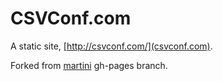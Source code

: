 # CSVConf.com

A static site, [http://csvconf.com/](csvconf.com).

Forked from [martini](https://github.com/codegangsta/martini) gh-pages branch.